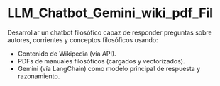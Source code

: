 # LLM_Chatbot_Gemini_wiki_pdf_Fil
Desarrollar un chatbot filosófico capaz de responder preguntas sobre autores, corrientes y conceptos filosóficos usando:  
- Contenido de Wikipedia (vía API).
- PDFs de manuales filosóficos (cargados y vectorizados).
- Gemini (vía LangChain) como modelo principal de respuesta y razonamiento.

